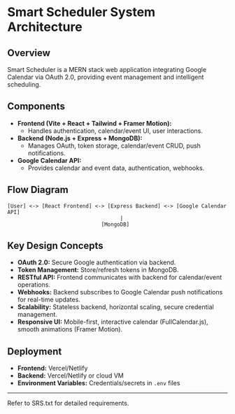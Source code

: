 # Smart Scheduler System Architecture

## Overview

Smart Scheduler is a MERN stack web application integrating Google Calendar via OAuth 2.0, providing event management and intelligent scheduling.

## Components

- **Frontend (Vite + React + Tailwind + Framer Motion):**
  - Handles authentication, calendar/event UI, user interactions.
- **Backend (Node.js + Express + MongoDB):**
  - Manages OAuth, token storage, calendar/event CRUD, push notifications.
- **Google Calendar API:**
  - Provides calendar and event data, authentication, webhooks.

## Flow Diagram

```
[User] <-> [React Frontend] <-> [Express Backend] <-> [Google Calendar API]
                                    |
                              [MongoDB]
```

## Key Design Concepts

- **OAuth 2.0:** Secure Google authentication via backend.
- **Token Management:** Store/refresh tokens in MongoDB.
- **RESTful API:** Frontend communicates with backend for calendar/event operations.
- **Webhooks:** Backend subscribes to Google Calendar push notifications for real-time updates.
- **Scalability:** Stateless backend, horizontal scaling, secure credential management.
- **Responsive UI:** Mobile-first, interactive calendar (FullCalendar.js), smooth animations (Framer Motion).

## Deployment

- **Frontend:** Vercel/Netlify
- **Backend:** Vercel/Netlify or cloud VM
- **Environment Variables:** Credentials/secrets in `.env` files

---

Refer to SRS.txt for detailed requirements.
